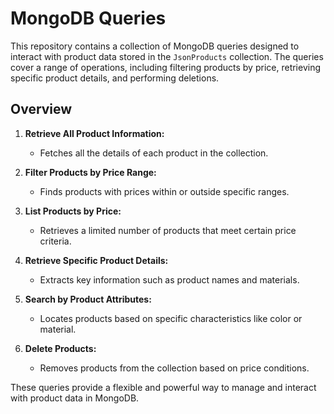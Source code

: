 # MongoDB Queries

This repository contains a collection of MongoDB queries designed 
to interact with product data stored in the `JsonProducts` collection. 
The queries cover a range of operations, including filtering products by price, 
retrieving specific product details, and performing deletions.

## Overview

1. **Retrieve All Product Information:**
   - Fetches all the details of each product in the collection.

2. **Filter Products by Price Range:**
   - Finds products with prices within or outside specific ranges.

3. **List Products by Price:**
   - Retrieves a limited number of products that meet certain price criteria.

4. **Retrieve Specific Product Details:**
   - Extracts key information such as product names and materials.

5. **Search by Product Attributes:**
   - Locates products based on specific characteristics like color or material.

6. **Delete Products:**
   - Removes products from the collection based on price conditions.

These queries provide a flexible and powerful way to manage and interact with product data in MongoDB.
